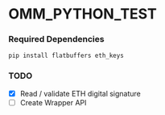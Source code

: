 # OMM_PYTHON_TEST

### Required Dependencies

`pip install flatbuffers eth_keys`

### TODO

- [X] Read / validate ETH digital signature 
- [ ] Create Wrapper API
